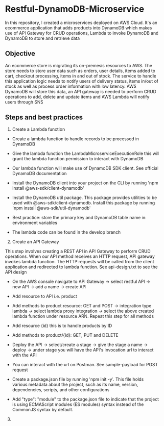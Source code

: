 # Restful-DynamoDB-Microservice
In this repository, I created a microservices deployed on AWS Cloud. It's an ecommerce application that adds products into DynamoDB which makes use of API Gateway for CRUD operations, Lambda to invoke DynamoDB and DynamoDB to store and retrieve data 

## Objective
An ecommerce store is migrating its on-premesis resources to AWS. The store needs to store user data such as orders, user details, items added to cart, checkout processing, items in and out of stock. The service to handle this application logic needs to notify users of delivery status, items in/out of stock as well as process order information with low latency. AWS DynamoDB will store this data, an API gateway is needed to perform CRUD operations to add, delete and update items and AWS Lambda will notify users through SNS 

## Steps and best practices

1. Create a Lambda function
 
- Create a lambda function to handle records to be processed in DynamoDB

- Give the lambda function the LambdaMicroserviceExecutionRole this will grant the lambda function permission to interact with DynamoDB

- Our lambda function will make use of DynamoDB SDK client. See official DynamoDB documentation

- Install the DynamoDB client into your project on the CLI by running 'npm install @aws-sdk/client-dynamodb'

-  Install the DynamoDB util package. This package provides utilities to be used with @aws-sdk/client-dynamodb. Install this package by running 'npm install @aws-sdk/util-dynamodb'

- Best practice: store the primary key and DynamoDB table name in environment variables

- The lambda code can be found in the develop branch

2. Create an API Gateway

This step involves creating a REST API in API Gateway to perform CRUD operations. When our API method receives an HTTP request, API gateway invokes lambda function. The HTTP requests will be called from the client application and redirected to lambda function. See api-design.txt to see the API design

- On the AWS console navigate to API Gateway -> select restful API -> new API -> add a name -> create API
  
- Add resource to API i.e. product
  
- Add methods to product resource: GET and POST -> integration type lambda -> select lambda proxy integration -> select the above created lambda function under resource ARN. Repeat this step for all methods 

- Add resource {id} this is to handle products by ID
  
- Add methods to product/{id}: GET, PUT and DELETE

- Deploy the API -> select/create a stage -> give the stage a name -> deploy -> under stage you will have the API's invocation url to interact with the API

- You can interact with the url on Postman. See sample-payload for POST request 

- Create a package.json file by running 'npm init -y'. This file holds various metadata about the project, such as its name, version, dependencies, scripts, and other configurations

- Add "type": "module" to the package.json file to indicate that the project is using ECMAScript modules (ES modules) syntax instead of the CommonJS syntax by default.

3. 

